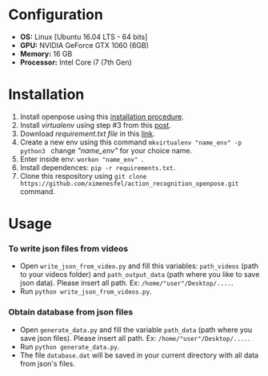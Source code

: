 # Configuration

- **OS:** Linux [Ubuntu 16.04 LTS - 64 bits]
- **GPU:** NVIDIA GeForce GTX 1060 (6GB)
- **Memory:** 16 GB
- **Processor:** Intel Core i7 (7th Gen)

# Installation 

1. Install openpose using this [installation procedure](https://github.com/CMU-Perceptual-Computing-Lab/openpose/blob/master/doc/installation.md).
2. Install *virtualenv* using step #3 from this [post](https://www.pyimagesearch.com/2016/10/24/ubuntu-16-04-how-to-install-opencv/).
3. Download *requirement.txt file* in this [link](https://www.dropbox.com/s/50hgmrnyz7shgpy/requirements.txt?dl=0).
4. Create a new env using this command ```mkvirtualenv "name_env" -p python3 ``` change *"name_env"* for your choice name.
5. Enter inside env: ```workon "name_env" ```.
6. Install dependences: ```pip -r requirements.txt```.
7. Clone this respository using ``` git clone https://github.com/ximenesfel/action_recognition_openpose.git ``` command.

# Usage

### To write json files from videos

- Open `write_json_from_video.py` and fill this variables: `path_videos` (path to your videos folder) and `path_output_data` (path where you like to save json data). Please insert all path. Ex: `/home/"user"/Desktop/....`.
- Run ```python write_json_from_videos.py```.


### Obtain database from json files 

- Open `generate_data.py` and fill the variable `path_data` (path where you save json files). Please insert all path. Ex: `/home/"user"/Desktop/....`.
- Run ```python generate_data.py```.
- The file `database.dat` will be saved in your current directory with all data from json's files.
